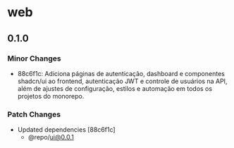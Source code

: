 # web

## 0.1.0

### Minor Changes

- 88c6f1c: Adiciona páginas de autenticação, dashboard e componentes shadcn/ui ao frontend, autenticação JWT e controle de usuários na API, além de ajustes de configuração, estilos e automação em todos os projetos do monorepo.

### Patch Changes

- Updated dependencies [88c6f1c]
  - @repo/ui@0.0.1
